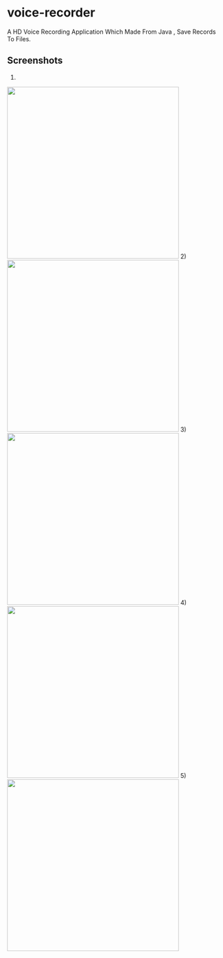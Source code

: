 # voice-recorder
A HD Voice Recording Application Which Made From Java , Save Records To Files.

## Screenshots
1)
<img src="/screenshots/Screenshot_2024_01_15_13_23_10_130_com_voice_recorder_barcode.jpg" alt="" style="width:400px; height:auto; object-fit:contain;">
2)
<img src="/screenshots/Screenshot_2024_01_15_13_23_16_922_com_voice_recorder_barcode.jpg" alt="" style="width:400px; height:auto; object-fit:contain;">
3)
<img src="/screenshots/Screenshot_2024_01_15_13_23_22_055_com_voice_recorder_barcode.jpg" alt="" style="width:400px; height:auto; object-fit:contain;">
4)
<img src="/screenshots/Screenshot_2024_01_15_13_23_27_185_com_voice_recorder_barcode.jpg" alt="" style="width:400px; height:auto; object-fit:contain;">
5)
<img src="/screenshots/Screenshot_2024_01_15_13_23_30_970_com_voice_recorder_barcode.jpg" alt="" style="width:400px; height:auto; object-fit:contain;">
